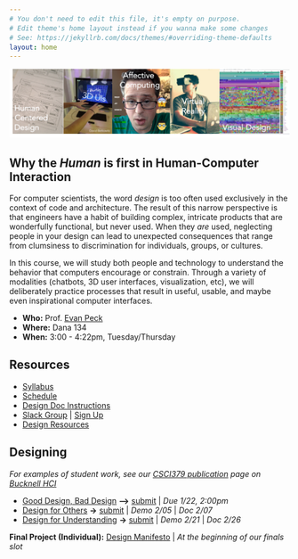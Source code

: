```yaml
---
# You don't need to edit this file, it's empty on purpose.
# Edit theme's home layout instead if you wanna make some changes
# See: https://jekyllrb.com/docs/themes/#overriding-theme-defaults
layout: home
---
```


![Human-Centered Design Process](img/hci_banner.png)

## Why the _Human_ is first in Human-Computer Interaction
For computer scientists, the word _design_ is too often used exclusively in the context of code and architecture. The result of this narrow perspective is that engineers have a habit of building complex, intricate products that are wonderfully functional, but never used. When they _are_ used, neglecting people in your design can lead to unexpected consequences that range from clumsiness to discrimination for individuals, groups, or cultures.

In this course, we will study both people and technology to  understand the behavior that computers encourage or constrain. Through a variety of modalities (chatbots, 3D user interfaces, visualization, etc), we will deliberately practice processes that result in useful, usable, and maybe even inspirational computer interfaces.  

- **Who:** Prof. [Evan Peck](http://www.eg.bucknell.edu/~emp017/)
- **Where:** Dana 134
- **When:** 3:00 - 4:22pm, Tuesday/Thursday

## Resources
- [Syllabus](docs/syllabus.html)
- [Schedule](docs/schedule.html)
- [Design Doc Instructions](docs/designdocs.html)
- [Slack Group](https://bucknellhci19.slack.com) \| [Sign Up](https://bucknellhci19.slack.com/signup)
- [Design Resources](docs/resources.html)

## Designing
_For examples of student work, see our [CSCI379 publication](https://medium.com/bucknell-hci/tagged/csci379-hci) page on [Bucknell HCI](https://medium.com/bucknell-hci)_

- [Good Design, Bad Design](designs/goodbad_assn.html) **-->** [submit](https://gitlab.bucknell.edu/bucknell-hci/bucknellhci19/wikis/goodbaddesign) \| _Due 1/22, 2:00pm_
- [Design for Others](designs/visual_assn.html) **->** [submit](https://gitlab.bucknell.edu/bucknell-hci/bucknellhci19/wikis/design%20for%20others) \| _Demo 2/05_ \| _Doc 2/07_
 - [Design for Understanding](designs/datavis_assn.html) **->** [submit](https://gitlab.bucknell.edu/bucknell-hci/bucknellhci19/wikis/design%20for%20understanding) \| _Demo 2/21_ \| _Doc 2/26_


<!-- - [Design for Tension](designs/chatbot_assn.html) **->** [submit](https://gitlab.bucknell.edu/bucknell-hci/bucknell-hci-fa2017/wikis/design-for-tension) \| _Demo 10/12_ \| _Doc 10/15 (11pm)_
- [Design for Fun](designs/gesture_assn.html) **->** [submit](https://gitlab.bucknell.edu/bucknell-hci/bucknell-hci-fa2017/wikis/design-for-fun) \| _10/26_ \| _10/29_
- [Design for Wellbeing](designs/emotion_assn.html) **->** [submit](https://gitlab.bucknell.edu/bucknell-hci/bucknell-hci-fa2017/wikis/design-for-wellbeing) \| _11/09_ \| _11/12_
- [Design for Another World](designs/vr_assn.html) **->** [submit](https://gitlab.bucknell.edu/bucknell-hci/bucknell-hci-fa2017/wikis/design-for-another-world) \| _11/30_ \| _12/03_  -->

**Final Project (Individual):** [Design Manifesto](docs/manifesto.html) \| _At the beginning of our finals slot_

<!-- ## Visitors (TBA)
_TBA_ -->

<!-- - 1/31: [Adam Marcus](http://marcua.net/), Co-founder and CTO of [B12](https://www.b12.io/)
- 2/12: (in person) [Ken Flerlage](https://www.kenflerlage.com/), Business Intelligence Architect at Bucknell
- 2/28: [Diego Mendes](http://diegomendes.com/), Product Designer at [Facebook](https://www.facebook.com/)
-->
